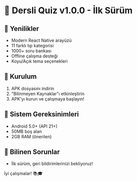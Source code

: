 # 🏥 Dersli Quiz v1.0.0 - İlk Sürüm

## 🎉 Yenilikler
- Modern React Native arayüzü
- 11 farklı tıp kategorisi
- 1000+ soru bankası
- Offline çalışma desteği
- Koyu/Açık tema seçenekleri

## 📱 Kurulum
1. APK dosyasını indirin
2. "Bilinmeyen Kaynaklar"ı etkinleştirin
3. APK'yı kurun ve çalışmaya başlayın!

## 🔧 Sistem Gereksinimleri
- Android 5.0+ (API 21+)
- 50MB boş alan
- 2GB RAM (önerilen)

## 🐛 Bilinen Sorunlar
- İlk sürüm, geri bildirimlerinizi bekliyoruz!

İyi çalışmalar! 📚🎓
